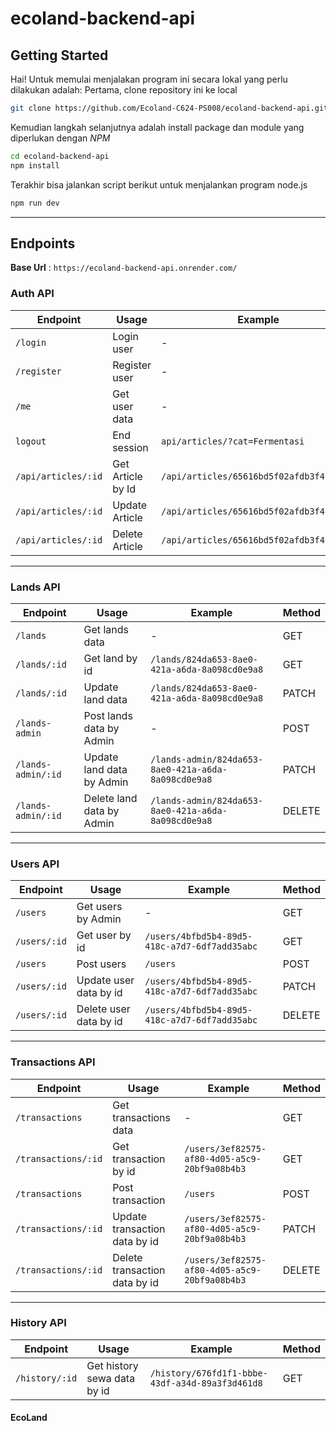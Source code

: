 # ecoland-backend-api

## Getting Started

Hai! Untuk memulai menjalakan program ini secara lokal yang perlu dilakukan adalah:
Pertama, clone repository ini ke local

```bash
git clone https://github.com/Ecoland-C624-PS008/ecoland-backend-api.git
```

Kemudian langkah selanjutnya adalah install package dan module yang diperlukan dengan *NPM*

```bash
cd ecoland-backend-api
npm install
```
Terakhir bisa jalankan script berikut untuk menjalankan program node.js

```bash
npm run dev
```

---

## Endpoints

**Base Url** :  `https://ecoland-backend-api.onrender.com/`

### Auth API
| Endpoint | Usage | Example | Method |
|----------|-------|---------|----------|
| `/login` | Login user | - |  POST  |
| `/register` | Register user | - |  POST   |
| `/me` | Get user data  | - |  GET   |
| `logout` | End session | `api/articles/?cat=Fermentasi` |  DELETE   |
| `/api/articles/:id` | Get Article by Id | `/api/articles/65616bd5f02afdb3f4f95a01` |   GET  |
| `/api/articles/:id` | Update Article | `/api/articles/65616bd5f02afdb3f4f95a01` |  PUT  |
| `/api/articles/:id` | Delete Article | `/api/articles/65616bd5f02afdb3f4f95a01` |  DELETE  |

---

### Lands API
| Endpoint | Usage | Example | Method |
|----------|-------|---------|----------|
| `/lands` | Get lands data | - |  GET  |
| `/lands/:id` | Get land by id | `/lands/824da653-8ae0-421a-a6da-8a098cd0e9a8` |  GET   |
| `/lands/:id` | Update land data  | `/lands/824da653-8ae0-421a-a6da-8a098cd0e9a8` |  PATCH   |
| `/lands-admin` | Post lands data by Admin | - |  POST   |
| `/lands-admin/:id` | Update land data by Admin | `/lands-admin/824da653-8ae0-421a-a6da-8a098cd0e9a8` |   PATCH  |
| `/lands-admin/:id` | Delete land data by Admin | `/lands-admin/824da653-8ae0-421a-a6da-8a098cd0e9a8` |  DELETE  |

---

### Users API
| Endpoint | Usage | Example | Method |
|----------|-------|---------|----------|
| `/users` | Get users by Admin | - |  GET  |
| `/users/:id` | Get user by id | `/users/4bfbd5b4-89d5-418c-a7d7-6df7add35abc` |  GET   |
| `/users` | Post users  | `/users` |  POST   |
| `/users/:id` | Update user data by id | `/users/4bfbd5b4-89d5-418c-a7d7-6df7add35abc` |  PATCH   |
| `/users/:id` | Delete user data by id | `/users/4bfbd5b4-89d5-418c-a7d7-6df7add35abc` |   DELETE  |

---

### Transactions API
| Endpoint | Usage | Example | Method |
|----------|-------|---------|----------|
| `/transactions` | Get transactions data | - |  GET  |
| `/transactions/:id` | Get transaction by id | `/users/3ef82575-af80-4d05-a5c9-20bf9a08b4b3` |  GET   |
| `/transactions` | Post transaction  | `/users` |  POST   |
| `/transactions/:id` | Update transaction data by id | `/users/3ef82575-af80-4d05-a5c9-20bf9a08b4b3` |  PATCH   |
| `/transactions/:id` | Delete transaction data by id | `/users/3ef82575-af80-4d05-a5c9-20bf9a08b4b3` |   DELETE  |

---

### History API
| Endpoint | Usage | Example | Method |
|----------|-------|---------|----------|
| `/history/:id` | Get history sewa data by id | `/history/676fd1f1-bbbe-43df-a34d-89a3f3d461d8` |  GET   |


#### EcoLand
